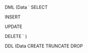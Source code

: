 DML (Data
` 
  SELECT
     
  INSERT
     
  UPDATE
     
  DELETE
`
   )
 
DDL (Data
CREATE
TRUNCATE
DROP
